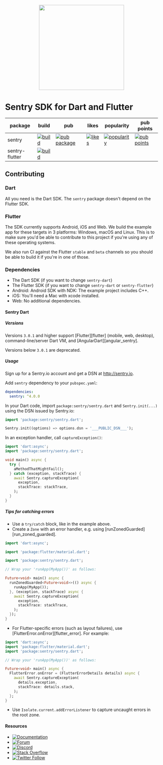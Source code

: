 <p align="center">
  <a href="https://sentry.io" target="_blank" align="center">
    <img src="https://sentry-brand.storage.googleapis.com/sentry-logo-black.png" width="280">
  </a>
  <br />
</p>

Sentry SDK for Dart and Flutter
===========

| package | build | pub | likes | popularity | pub points |
| ------- | ------- | ------- | ------- | ------- | ------- |
| sentry | [![build](https://github.com/getsentry/sentry-dart/workflows/sentry-dart/badge.svg?branch=main)](https://github.com/getsentry/sentry-dart/actions?query=workflow%3Asentry-dart) | [![pub package](https://img.shields.io/pub/v/sentry.svg)](https://pub.dev/packages/sentry) | [![likes](https://badges.bar/sentry/likes)](https://pub.dev/packages/sentry/score) | [![popularity](https://badges.bar/sentry/popularity)](https://pub.dev/packages/sentry/score) | [![pub points](https://badges.bar/sentry/pub%20points)](https://pub.dev/packages/sentry/score)  
| sentry-flutter | [![build](https://github.com/getsentry/sentry-dart/workflows/sentry-flutter/badge.svg?branch=main)](https://github.com/getsentry/sentry-dart/actions?query=workflow%3Asentry-flutter) | | | |

## Contributing

### Dart

All you need is the Dart SDK. The `sentry` package doesn't depend on the Flutter SDK.

### Flutter

The SDK currently supports Android, iOS and Web. We build the example app for these targets in 3 platforms: Windows, macOS and Linux.
This is to make sure you'd be able to contribute to this project if you're using any of these operating systems.

We also run CI against the Flutter `stable` and `beta` channels so you should be able to build it if you're in one of those.

### Dependencies

* The Dart SDK (if you want to change `sentry-dart`)
* The Flutter SDK (if you want to change `sentry-dart` or `sentry-flutter`)
* Android: Android SDK with NDK: The example project includes C++.
* iOS: You'll need a Mac with xcode installed.
* Web: No additional dependencies.

#### Sentry Dart


##### Versions

Versions `3.0.1` and higher support [Flutter][flutter] (mobile, web, desktop),
command-line/server Dart VM, and [AngularDart][angular_sentry].

Versions below `3.0.1` are deprecated.

##### Usage

Sign up for a Sentry.io account and get a DSN at http://sentry.io.

Add `sentry` dependency to your `pubspec.yaml`:

```yaml
dependencies:
  sentry: ^4.0.0
```

In your Dart code, import `package:sentry/sentry.dart` and `Sentry.init(...)` using the DSN issued by Sentry.io:

```dart
import 'package:sentry/sentry.dart';

Sentry.init((options) => options.dsn = '___PUBLIC_DSN___');
```

In an exception handler, call `captureException()`:

```dart
import 'dart:async';
import 'package:sentry/sentry.dart';

void main() async {
  try {
    aMethodThatMightFail();
  } catch (exception, stackTrace) {
    await Sentry.captureException(
      exception,
      stackTrace: stackTrace,
    );
  }
}
```

##### Tips for catching errors

- Use a `try/catch` block, like in the example above.
- Create a `Zone` with an error handler, e.g. using [runZonedGuarded][run_zoned_guarded].

```dart
import 'dart:async';

import 'package:flutter/material.dart';

import 'package:sentry/sentry.dart';

// Wrap your 'runApp(MyApp())' as follows:

Future<void> main() async {
  runZonedGuarded<Future<void>>(() async {
    runApp(MyApp());
  }, (exception, stackTrace) async {
    await Sentry.captureException(
      exception,
      stackTrace: stackTrace,
    );
  });
}
```

- For Flutter-specific errors (such as layout failures), use [FlutterError.onError][flutter_error]. For example:

```dart
import 'dart:async';
import 'package:flutter/material.dart';
import 'package:sentry/sentry.dart';

// Wrap your 'runApp(MyApp())' as follows:

Future<void> main() async {
  FlutterError.onError = (FlutterErrorDetails details) async {
    await Sentry.captureException(
      details.exception,
      stackTrace: details.stack,
    );
  };
}
```
  
- Use `Isolate.current.addErrorListener` to capture uncaught errors
  in the root zone.

#### Resources

* [![Documentation](https://img.shields.io/badge/documentation-sentry.io-green.svg)](https://docs.sentry.io/platforms/flutter/)
* [![Forum](https://img.shields.io/badge/forum-sentry-green.svg)](https://forum.sentry.io/c/sdks)
* [![Discord](https://img.shields.io/discord/621778831602221064)](https://discord.gg/Ww9hbqr)
* [![Stack Overflow](https://img.shields.io/badge/stack%20overflow-sentry-green.svg)](https://stackoverflow.com/questions/tagged/sentry)
* [![Twitter Follow](https://img.shields.io/twitter/follow/getsentry?label=getsentry&style=social)](https://twitter.com/intent/follow?screen_name=getsentry)
